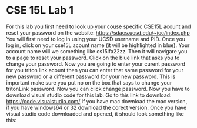 # CSE 15L Lab 1
For this lab you first need to look up your couse specific CSE15L acount and reset your password on the website: 
https://sdacs.ucsd.edu/~icc/index.php
You will first need to log in using your UCSD username and PID.
Once you log in, click on your cse15L acount name (it will be highlighted in blue). Your account name will we something like cs15lfa22zz.
Then it will navigare you to a page to reset your password. Click on the blue link that asks you to change your password.
Now you are going to enter your curent password for you triton link acount then you can enter that same password for your new password or a different password for your new password.
This is important make sure you put no on the box that says to change your tritonLink password. Now you can click change password.
Now you have to download visual studio code for this lab. Go to this link to download:
https://code.visualstudio.com/
If you have mac download the mac version, if you have windows64 or 32 download the corect version. 
Once you have visual studio code downloaded and opened, it should look something like this:
